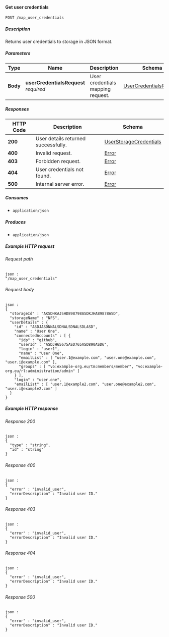 
<a name="map_user_credentials"></a>
#### Get user credentials
```
POST /map_user_credentials
```


##### Description
Returns user credentials to storage in JSON format.


##### Parameters

|Type|Name|Description|Schema|Default|
|---|---|---|---|---|
|**Body**|**userCredentialsRequest**  <br>*required*|User credentials mapping request.|[UserCredentialsRequest](../definitions/UserCredentialsRequest.md#usercredentialsrequest)|--|


##### Responses

|HTTP Code|Description|Schema|
|---|---|---|
|**200**|User details returned successfully.|[UserStorageCredentials](../definitions/UserStorageCredentials.md#userstoragecredentials)|
|**400**|Invalid request.|[Error](../definitions/Error.md#error)|
|**403**|Forbidden request.|[Error](../definitions/Error.md#error)|
|**404**|User credentials not found.|[Error](../definitions/Error.md#error)|
|**500**|Internal server error.|[Error](../definitions/Error.md#error)|


##### Consumes

* `application/json`


##### Produces

* `application/json`


##### Example HTTP request

###### Request path
```
json :
"/map_user_credentials"
```


###### Request body
```
json :
{
  "storageId" : "AKSDHKAJSHD898798ASDKJHA89878ASD",
  "storageName" : "NFS",
  "userDetails" : {
    "id" : "ASDJASDNNALSDNALSDNALSDLASD",
    "name" : "User One",
    "connectedAccounts" : [ {
      "idp" : "github",
      "userId" : "ASDJH65675ASD765ASD890ASD6",
      "login" : "user1",
      "name" : "User One",
      "emailList" : [ "user.1@example.com", "user.one@example.com", "user.i@example.com" ],
      "groups" : [ "vo:example-org.eu/tm:members/member", "vo:example-org.eu/rl:administration/admin" ]
    } ],
    "login" : "user.one",
    "emailList" : [ "user.1@example2.com", "user.one@example2.com", "user.i@example2.com" ]
  }
}
```


##### Example HTTP response

###### Response 200
```
json :
{
  "type" : "string",
  "id" : "string"
}
```


###### Response 400
```
json :
{
  "error" : "invalid_user",
  "errorDescription" : "Invalid user ID."
}
```


###### Response 403
```
json :
{
  "error" : "invalid_user",
  "errorDescription" : "Invalid user ID."
}
```


###### Response 404
```
json :
{
  "error" : "invalid_user",
  "errorDescription" : "Invalid user ID."
}
```


###### Response 500
```
json :
{
  "error" : "invalid_user",
  "errorDescription" : "Invalid user ID."
}
```



